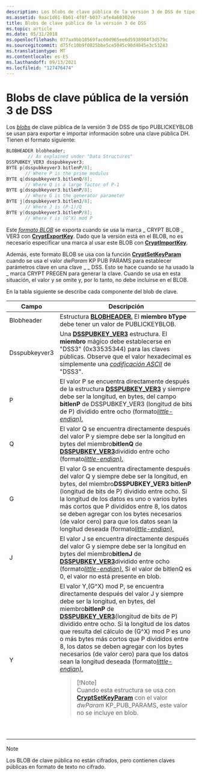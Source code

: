 ```yaml
---
description: Los blobs de clave pública de la versión 3 de DSS de tipo PUBLICKEYBLOB se usan para exportar e importar información sobre una clave pública DH.
ms.assetid: 9aac1d61-8b61-4f0f-b037-afe4a60302de
title: Blobs de clave pública de la versión 3 de DSS
ms.topic: article
ms.date: 05/31/2018
ms.openlocfilehash: 077aa9bb10569fac60d965ee6d5938984f3d579c
ms.sourcegitcommit: d75fc10b9f0825bbe5ce5045c90d4045e3c53243
ms.translationtype: MT
ms.contentlocale: es-ES
ms.lasthandoff: 09/13/2021
ms.locfileid: "127476474"
---
```

# <a name="dss-version-3-public-key-blobs"></a>Blobs de clave pública de la versión 3 de DSS

Los [*blobs*](../secgloss/p-gly.md) de clave pública de la versión 3 de DSS de tipo PUBLICKEYBLOB se usan para exportar e importar información sobre una clave pública DH. Tienen el formato siguiente:


```C++
BLOBHEADER blobheader; 
        // As explained under "Data Structures"
DSSPUBKEY_VER3 dsspubkeyver3;
BYTE p[dsspubkeyver3.bitlenP/8]; 
       // Where P is the prime modulus
BYTE q[dsspubkeyver3.bitlenQ/8]; 
       // Where Q is a large factor of P-1
BYTE g[dsspubkeyver3.bitlenP/8]; 
       // Where G is the generator parameter
BYTE j[dsspubkeyver3.bitlenJ/8]; 
       // Where J is (P-1)/Q
BYTE y[dsspubkeyver3.bitlenP/8]; 
       // Where Y is (G^X) mod P
```



Este [*formato BLOB*](../secgloss/b-gly.md) se exporta cuando se usa la marca \_ CRYPT BLOB \_ VER3 con [**CryptExportKey**](/windows/desktop/api/Wincrypt/nf-wincrypt-cryptexportkey). Dado que la versión está en el BLOB, no es necesario especificar una marca al usar este BLOB con [**CryptImportKey**](/windows/desktop/api/Wincrypt/nf-wincrypt-cryptimportkey).

Además, este formato BLOB se usa con la función [**CryptSetKeyParam**](/windows/desktop/api/Wincrypt/nf-wincrypt-cryptsetkeyparam) cuando se usa el valor *dwParam* KP PUB PARAMS para establecer parámetros clave en una clave \_ \_ DSS. Esto se hace cuando se ha usado la \_ marca CRYPT PREGEN para generar la clave. Cuando se usa en esta situación, el valor y se omite y, por lo tanto, no debe incluirse en el BLOB.

En la tabla siguiente se describe cada componente del blob de clave.




| Campo | Descripción | 
|-------|-------------|
| Blobheader | Estructura <a href="/windows/desktop/api/Wincrypt/ns-wincrypt-publickeystruc"><strong>BLOBHEADER.</strong></a> El <strong>miembro bType</strong> debe tener un valor de PUBLICKEYBLOB. | 
| Dsspubkeyver3 | Una <a href="/previous-versions/windows/desktop/legacy/aa381983(v=vs.85)"><strong>DSSPUBKEY_VER3</strong></a> estructura. El <strong>miembro</strong> mágico debe establecerse en "DSS3" (0x33535344) para las claves públicas. Observe que el valor hexadecimal es simplemente una <a href="/windows/desktop/SecGloss/a-gly"><em>codificación ASCII</em></a> de "DSS3".<br /> | 
| P | El valor P se encuentra directamente después de la estructura <a href="/previous-versions/windows/desktop/legacy/aa381983(v=vs.85)"><strong>DSSPUBKEY_VER3</strong></a> y siempre debe ser la longitud, en bytes, del campo <strong>bitlenP</strong> de DSSPUBKEY_VER3 (longitud de bits de P) dividido entre ocho (formato<a href="/windows/desktop/SecGloss/l-gly"><em>little-endian).</em></a> | 
| Q | El valor Q se encuentra directamente después del valor P y siempre debe ser la longitud en bytes del miembro<strong>bitlenQ</strong> de <a href="/previous-versions/windows/desktop/legacy/aa381983(v=vs.85)"><strong>DSSPUBKEY_VER3</strong></a>dividido entre ocho (formato<a href="/windows/desktop/SecGloss/l-gly"><em>little-endian).</em></a> | 
| G | El valor G se encuentra directamente después del valor Q y <a href="/previous-versions/windows/desktop/legacy/aa381983(v=vs.85)"><strong></strong></a>siempre debe ser la longitud, en bytes, del miembro<strong>DSSPUBKEY_VER3 bitlenP</strong> (longitud de bits de P) dividido entre ocho. Si la longitud de los datos es uno o varios bytes más cortos que P divididos entre 8, los datos se deben agregar con los bytes necesarios (de valor cero) para que los datos sean la longitud deseada (formato<a href="/windows/desktop/SecGloss/l-gly"><em>little-endian).</em></a> | 
| J | El valor J se encuentra directamente después del valor G y siempre debe ser la longitud en bytes del miembro<strong>bitlenJ</strong> de <a href="/previous-versions/windows/desktop/legacy/aa381983(v=vs.85)"><strong>DSSPUBKEY_VER3</strong></a>dividido entre ocho (formato<a href="/windows/desktop/SecGloss/l-gly"><em>little-endian).</em></a> Si el valor de bitlenQ es 0, el valor no está presente en blob. | 
| Y | El valor Y,(G^X) mod P, se encuentra directamente después del valor J y siempre debe ser la longitud, en bytes, del miembro<strong>bitlenP</strong> de <a href="/previous-versions/windows/desktop/legacy/aa381983(v=vs.85)"><strong>DSSPUBKEY_VER3</strong></a>(longitud de bits de P) dividido entre ocho. Si la longitud de los datos que resulta del cálculo de (G^X) mod P es uno o más bytes más cortos que P divididos entre 8, los datos se deben agregar con los bytes necesarios (de valor cero) para que los datos sean la longitud deseada (formato<a href="/windows/desktop/SecGloss/l-gly"><em>little-endian).</em></a><blockquote>[!Note]<br />Cuando esta estructura se usa con <a href="/windows/desktop/api/Wincrypt/nf-wincrypt-cryptsetkeyparam"><strong>CryptSetKeyParam</strong></a> con el valor <em>dwParam</em> KP_PUB_PARAMS, este valor no se incluye en blob.</blockquote><br /><br /> | 




 

> [!Note]  
> Los BLOB de clave pública no están cifrados, pero contienen claves públicas en formato de texto no cifrado.

 

 

 
